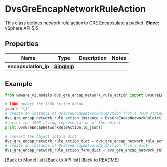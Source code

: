 # DvsGreEncapNetworkRuleAction

This class defines network rule action to GRE Encapsulate a packet.  ***Since:*** vSphere API 5.5 

## Properties
Name | Type | Description | Notes
------------ | ------------- | ------------- | -------------
**encapsulation_ip** | [**SingleIp**](SingleIp.md) |  | 

## Example

```python
from vmware_vi.models.dvs_gre_encap_network_rule_action import DvsGreEncapNetworkRuleAction

# TODO update the JSON string below
json = "{}"
# create an instance of DvsGreEncapNetworkRuleAction from a JSON string
dvs_gre_encap_network_rule_action_instance = DvsGreEncapNetworkRuleAction.from_json(json)
# print the JSON string representation of the object
print DvsGreEncapNetworkRuleAction.to_json()

# convert the object into a dict
dvs_gre_encap_network_rule_action_dict = dvs_gre_encap_network_rule_action_instance.to_dict()
# create an instance of DvsGreEncapNetworkRuleAction from a dict
dvs_gre_encap_network_rule_action_form_dict = dvs_gre_encap_network_rule_action.from_dict(dvs_gre_encap_network_rule_action_dict)
```
[[Back to Model list]](../README.md#documentation-for-models) [[Back to API list]](../README.md#documentation-for-api-endpoints) [[Back to README]](../README.md)


